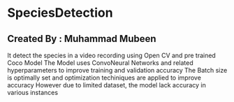 # SpeciesDetection
## Created By : Muhammad Mubeen

It detect the species in a video recording using Open CV and pre trained Coco Model 
The Model uses ConvoNeural Networks and related hyperparameters to improve training and validation accuracy 
The Batch size is optimally set and optimization techiniques are applied to improve accuracy 
However due to limited dataset, the model lack accuracy in various instances
